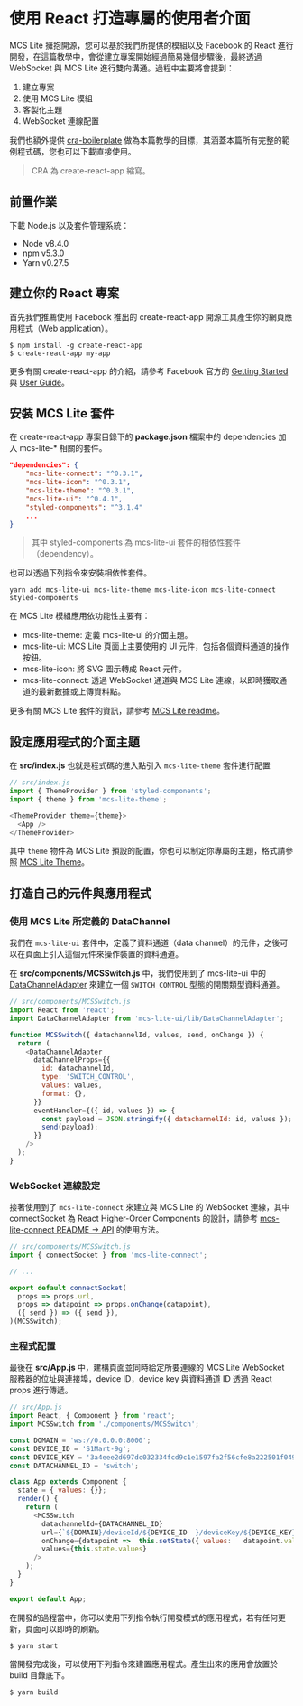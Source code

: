 # 使用 React 打造專屬的使用者介面

MCS Lite 擁抱開源，您可以基於我們所提供的模組以及 Facebook 的 React 進行開發，在這篇教學中，會從建立專案開始經過簡易幾個步驟後，最終透過 WebSocket 與 MCS Lite 進行雙向溝通。過程中主要將會提到：

1.   建立專案
2.   使用 MCS Lite 模組
3.   客製化主題
4.   WebSocket 連線配置

我們也額外提供 [cra-boilerplate](https://github.com/MCS-Lite/cra-boilerplate) 做為本篇教學的目標，其涵蓋本篇所有完整的範例程式碼，您也可以下載直接使用。

> CRA 為 create-react-app 縮寫。

## 前置作業
下載 Node.js 以及套件管理系統：

*   Node v8.4.0
*   npm v5.3.0
*   Yarn v0.27.5

## 建立你的 React 專案
首先我們推薦使用 Facebook 推出的 create-react-app 開源工具產生你的網頁應用程式（Web application）。

```
$ npm install -g create-react-app
$ create-react-app my-app
```

更多有關 create-react-app 的介紹，請參考 Facebook 官方的 [Getting Started](https://github.com/facebookincubator/create-react-app#getting-started) 與 [User Guide](https://github.com/facebookincubator/create-react-app/blob/master/packages/react-scripts/template/README.md)。

## 安裝 MCS Lite 套件
在 create-react-app 專案目錄下的 **package.json** 檔案中的 dependencies 加入 mcs-lite-* 相關的套件。

```json
"dependencies": {
    "mcs-lite-connect": "^0.3.1",
    "mcs-lite-icon": "^0.3.1",
    "mcs-lite-theme": "^0.3.1",
    "mcs-lite-ui": "^0.4.1",
    "styled-components": "^3.1.4"
    ...
}
```

> 其中 styled-components 為 mcs-lite-ui 套件的相依性套件（dependency）。

也可以透過下列指令來安裝相依性套件。

```
yarn add mcs-lite-ui mcs-lite-theme mcs-lite-icon mcs-lite-connect styled-components
```

在 MCS Lite 模組應用依功能性主要有：

* mcs-lite-theme: 定義 mcs-lite-ui 的介面主題。
* mcs-lite-ui: MCS Lite 頁面上主要使用的 UI 元件，包括各個資料通道的操作按鈕。
* mcs-lite-icon: 將 SVG 圖示轉成 React 元件。
* mcs-lite-connect: 透過 WebSocket 通道與 MCS Lite 連線，以即時獲取通道的最新數據或上傳資料點。

更多有關 MCS Lite 套件的資訊，請參考 [MCS Lite readme](https://github.com/MCS-Lite/mcs-lite/blob/master/README.md)。

## 設定應用程式的介面主題

在 **src/index.js** 也就是程式碼的進入點引入 `mcs-lite-theme` 套件進行配置

```js
// src/index.js
import { ThemeProvider } from 'styled-components';
import { theme } from 'mcs-lite-theme';

<ThemeProvider theme={theme}>
  <App />
</ThemeProvider>
```

其中 `theme` 物件為 MCS Lite 預設的配置，你也可以制定你專屬的主題，格式請參照 [MCS Lite Theme](http://mcs-lite-ui.netlify.com/?selectedKind=API%20%5Bmcs-lite-theme%5D&selectedStory=%5BJSON%5D%20theme&full=0&down=0&left=1&panelRight=0&downPanel=storybook%2Factions%2Factions-panel)。


## 打造自己的元件與應用程式

### 使用 MCS Lite 所定義的 DataChannel

我們在 `mcs-lite-ui` 套件中，定義了資料通道（data channel）的元件，之後可以在頁面上引入這個元件來操作裝置的資料通道。

在 **src/components/MCSSwitch.js** 中，我們使用到了 mcs-lite-ui 中的 [DataChannelAdapter](http://mcs-lite-ui.netlify.com/?selectedKind=DataChannelAdapter&selectedStory=API&full=0&down=0&left=1&panelRight=0&downPanel=storybook%2Factions%2Factions-panel) 來建立一個 `SWITCH_CONTROL` 型態的開關類型資料通道。

```js
// src/components/MCSSwitch.js
import React from 'react';
import DataChannelAdapter from 'mcs-lite-ui/lib/DataChannelAdapter';

function MCSSwitch({ datachannelId, values, send, onChange }) {
  return (
    <DataChannelAdapter
      dataChannelProps={{
        id: datachannelId,
        type: 'SWITCH_CONTROL',
        values: values,
        format: {},
      }}
      eventHandler={({ id, values }) => {
        const payload = JSON.stringify({ datachannelId: id, values });
        send(payload);
      }}
    />
  );
}
```

### WebSocket 連線設定

接著使用到了 `mcs-lite-connect` 來建立與 MCS Lite 的 WebSocket 連線，其中 connectSocket 為 React Higher-Order Components 的設計，請參考 [mcs-lite-connect README -> API](https://github.com/MCS-Lite/mcs-lite/tree/master/packages/mcs-lite-connect) 的使用方法。

```js
// src/components/MCSSwitch.js
import { connectSocket } from 'mcs-lite-connect';

// ...

export default connectSocket(
  props => props.url,
  props => datapoint => props.onChange(datapoint),
  ({ send }) => ({ send }),
)(MCSSwitch);
```

### 主程式配置

最後在 **src/App.js** 中，建構頁面並同時給定所要連線的 MCS Lite WebSocket 服務器的位址與連接埠，device ID，device key 與資料通道 ID 透過 React props 進行傳遞。

```js
// src/App.js
import React, { Component } from 'react';
import MCSSwitch from './components/MCSSwitch';

const DOMAIN = 'ws://0.0.0.0:8000';
const DEVICE_ID = 'S1Mart-9g';
const DEVICE_KEY = '3a4eee2d697dc032334fcd9c1e1597fa2f56cfe8a222501f049dcb26a4e52f80';
const DATACHANNEL_ID = 'switch';

class App extends Component {
  state = { values: {}};
  render() {
    return (
      <MCSSwitch
        datachannelId={DATACHANNEL_ID}
        url={`${DOMAIN}/deviceId/${DEVICE_ID  }/deviceKey/${DEVICE_KEY}`}
        onChange={datapoint =>  this.setState({ values:   datapoint.values })}
        values={this.state.values}
      />
    );
  }
}

export default App;
```
在開發的過程當中，你可以使用下列指令執行開發模式的應用程式，若有任何更新，頁面可以即時的刷新。

```
$ yarn start
```
當開發完成後，可以使用下列指令來建置應用程式。產生出來的應用會放置於 build 目錄底下。

```
$ yarn build
```
